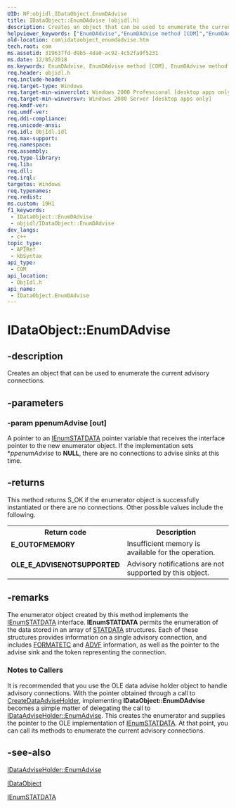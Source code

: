 ```yaml
---
UID: NF:objidl.IDataObject.EnumDAdvise
title: IDataObject::EnumDAdvise (objidl.h)
description: Creates an object that can be used to enumerate the current advisory connections.
helpviewer_keywords: ["EnumDAdvise","EnumDAdvise method [COM]","EnumDAdvise method [COM]","IDataObject interface","IDataObject interface [COM]","EnumDAdvise method","IDataObject.EnumDAdvise","IDataObject::EnumDAdvise","_ole_idataobject_enumdadvise","com.idataobject_enumdadvise","objidl/IDataObject::EnumDAdvise"]
old-location: com\idataobject_enumdadvise.htm
tech.root: com
ms.assetid: 319637fd-d9b5-4da0-ac92-4c52fa9f5231
ms.date: 12/05/2018
ms.keywords: EnumDAdvise, EnumDAdvise method [COM], EnumDAdvise method [COM],IDataObject interface, IDataObject interface [COM],EnumDAdvise method, IDataObject.EnumDAdvise, IDataObject::EnumDAdvise, _ole_idataobject_enumdadvise, com.idataobject_enumdadvise, objidl/IDataObject::EnumDAdvise
req.header: objidl.h
req.include-header: 
req.target-type: Windows
req.target-min-winverclnt: Windows 2000 Professional [desktop apps only]
req.target-min-winversvr: Windows 2000 Server [desktop apps only]
req.kmdf-ver: 
req.umdf-ver: 
req.ddi-compliance: 
req.unicode-ansi: 
req.idl: ObjIdl.idl
req.max-support: 
req.namespace: 
req.assembly: 
req.type-library: 
req.lib: 
req.dll: 
req.irql: 
targetos: Windows
req.typenames: 
req.redist: 
ms.custom: 19H1
f1_keywords:
 - IDataObject::EnumDAdvise
 - objidl/IDataObject::EnumDAdvise
dev_langs:
 - c++
topic_type:
 - APIRef
 - kbSyntax
api_type:
 - COM
api_location:
 - ObjIdl.h
api_name:
 - IDataObject.EnumDAdvise
---
```


# IDataObject::EnumDAdvise


## -description

Creates an object that can be used to enumerate the current advisory connections.

## -parameters

### -param ppenumAdvise [out]

A pointer to an <a href="https://docs.microsoft.com/windows/desktop/api/objidl/nn-objidl-ienumstatdata">IEnumSTATDATA</a> pointer variable that receives the interface pointer to the new enumerator object. If the implementation sets *<i>ppenumAdvise</i> to <b>NULL</b>, there are no connections to advise sinks at this time.

## -returns

This method returns S_OK if the enumerator object is successfully instantiated or there are no connections. Other possible values include the following.

<table>
<tr>
<th>Return code</th>
<th>Description</th>
</tr>
<tr>
<td width="40%">
<dl>
<dt><b>E_OUTOFMEMORY</b></dt>
</dl>
</td>
<td width="60%">
Insufficient memory is available for the operation.

</td>
</tr>
<tr>
<td width="40%">
<dl>
<dt><b>OLE_E_ADVISENOTSUPPORTED</b></dt>
</dl>
</td>
<td width="60%">
Advisory notifications are not supported by this object.

</td>
</tr>
</table>

## -remarks

The enumerator object created by this method implements the <a href="https://docs.microsoft.com/windows/desktop/api/objidl/nn-objidl-ienumstatdata">IEnumSTATDATA</a> interface. <b>IEnumSTATDATA</b> permits the enumeration of the data stored in an array of <a href="https://docs.microsoft.com/windows/desktop/api/objidl/ns-objidl-statdata">STATDATA</a> structures. Each of these structures provides information on a single advisory connection, and includes <a href="https://docs.microsoft.com/windows/desktop/api/objidl/ns-objidl-formatetc">FORMATETC</a> and <a href="https://docs.microsoft.com/windows/desktop/api/objidl/ne-objidl-advf">ADVF</a> information, as well as the pointer to the advise sink and the token representing the connection.

<h3><a id="Notes_to_Callers"></a><a id="notes_to_callers"></a><a id="NOTES_TO_CALLERS"></a>Notes to Callers</h3>
It is recommended that you use the OLE data advise holder object to handle advisory connections. With the pointer obtained through a call to <a href="https://docs.microsoft.com/windows/desktop/api/ole2/nf-ole2-createdataadviseholder">CreateDataAdviseHolder</a>, implementing <b>IDataObject::EnumDAdvise</b> becomes a simple matter of delegating the call to <a href="https://docs.microsoft.com/windows/desktop/api/objidl/nf-objidl-idataadviseholder-enumadvise">IDataAdviseHolder::EnumAdvise</a>. This creates the enumerator and supplies the pointer to the OLE implementation of <a href="https://docs.microsoft.com/windows/desktop/api/objidl/nn-objidl-ienumstatdata">IEnumSTATDATA</a>. At that point, you can call its methods to enumerate the current advisory connections.

## -see-also

<a href="https://docs.microsoft.com/windows/desktop/api/objidl/nf-objidl-idataadviseholder-enumadvise">IDataAdviseHolder::EnumAdvise</a>



<a href="https://docs.microsoft.com/windows/desktop/api/objidl/nn-objidl-idataobject">IDataObject</a>



<a href="https://docs.microsoft.com/windows/desktop/api/objidl/nn-objidl-ienumstatdata">IEnumSTATDATA</a>

